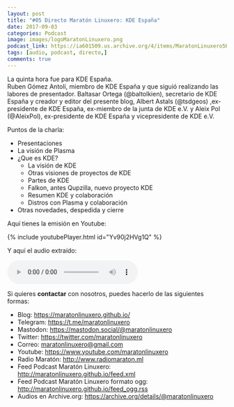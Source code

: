 ```yaml
---
layout: post
title: "#05 Directo Maratón Linuxero: KDE España"
date: 2017-09-03
categories: Podcast
image: images/logoMaratonLinuxero.png
podcast_link: https://ia601509.us.archive.org/4/items/MaratonLinuxero5KDEEspana/Marat%C3%B3n%20Linuxero%205%20KDE%20Espa%C3%B1a.mp3
tags: [audio, podcast, directo,]
comments: true
---
```


La quinta hora fue para KDE España.  
Ruben Gómez Antolí, miembro de KDE España y que siguió realizando las labores de presentador. Baltasar Ortega (@baltolkien), secretario de KDE España y creador y editor del presente blog, Albert Astals (@tsdgeos) ,ex-presidente de KDE España, ex-miembro de la junta de KDE e.V. y Aleix Pol (@AleixPol), ex-presidente de KDE España y vicepresidente de KDE e.V.

Puntos de la charla:

+ Presentaciones
+ La visión de Plasma
+ ¿Que es KDE?
  + La visión de KDE
  + Otras visiones de proyectos de KDE
  + Partes de KDE
  + Falkon, antes Qupzilla, nuevo proyecto KDE
  + Resumen KDE y colaboración
  + Distros con Plasma y colaboración
+ Otras novedades, despedida y cierre


Aquí tienes la emisión en Youtube: 

{% include youtubePlayer.html id="Yv90j2HVg1Q" %}

Y aquí el audio extraído:

<audio controls>
  <source src="https://ia601509.us.archive.org/4/items/MaratonLinuxero5KDEEspana/Marat%C3%B3n%20Linuxero%205%20KDE%20Espa%C3%B1a.mp3" type="audio/mpeg">
</audio>

Si quieres **contactar** con nosotros, puedes hacerlo de las siguientes formas:

+ Blog: <https://maratonlinuxero.github.io/>
+ Telegram: <https://t.me/maratonlinuxero>
+ Mastodon: <https://mastodon.social/@maratonlinuxero>
+ Twitter: <https://twitter.com/maratonlinuxero>
+ Correo: <maratonlinuxero@gmail.com>
+ Youtube: <https://www.youtube.com/maratonlinuxero>
+ Radio Maratón: <http://www.radiomaraton.ml>
+ Feed Podcast Maratón Linuxero: <http://maratonlinuxero.github.io/feed.xml>
+ Feed Podcast Maratón Linuxero formato ogg: <http://maratonlinuxero.github.io/feed_ogg.rss>
+ Audios en Archive.org: <https://archive.org/details/@maratonlinuxero>


